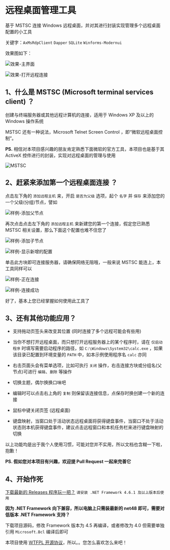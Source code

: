 # 远程桌面管理工具 

基于 MSTSC 连接 Windows 远程桌面，并对其进行封装实现管理多个远程桌面配置的小工具

关键字：`AxMsRdpClient` `Dapper` `SQLite` `Winforms-Modernui`

效果图如下：

![效果-主界面](Images/效果-主界面.png)

![效果-打开远程连接](Images/效果-打开远程连接.png)


## 1、什么是 MSTSC (Microsoft terminal services client) ？
创建与终端服务器或其他远程计算机的连接，适用于 Windows XP 及以上的 Windows 操作系统

MSTSC 还有一种说法，Microsoft Telnet Screen Control ，即“微软远程桌面控制”。

**PS.** 相信对本项目感兴趣的朋友肯定熟悉下面微软的官方工具，本项目也是基于其 ActiveX 控件进行的封装，实现对远程桌面的管理与使用

![MSTSC](Images/MSTSC.png)

## 2、赶紧来添加第一个远程桌面连接 ？
点击左下角的 `添加远程主机` 来，开启 `是否为父级` 选项，起个 `名字` 并 `保存` 来添加您的一个父级(分组)节点，譬如

![样例-添加父节点](Images/样例-添加父节点.png)

再次点击点击左下角的 `添加远程主机` 来新建您的第一个连接，假定您已熟悉 MSTSC 相关设置，那么下面这个配置也难不住您了

![样例-添加子节点](Images/样例-添加子节点.png)

![样例-显示新增的配置](Images/样例-显示新增的配置.png)

单击此方块即可连接服务器，请确保网络无阻哦，一般来说 MSTSC 能连上，本工具同样可以

![样例-正在连接](Images/样例-正在连接.png)

![样例-连接成功](Images/样例-连接成功.png)

好了，基本上您已经掌握如何使用此工具了

## 3、还有其他功能应用？

* 支持拖动页签头来改变其位置 (同时连接了多个远程可能会有些用)

* 当你不想打开远程桌面，而只想打开远程服务器上的某个程序时，请在 `仅启动程序` 时填写需要启动程序的路径，如 `C:\Windows\System32\calc.exe` ，如果该目录已配置到环境变量的 `PATH` 中，如本示例使用程序名 `calc` 亦同

* 右击页面头会有菜单选项，比如可执行 `关闭` 操作，右击连接方块或分组名(父节点)可进行 `编辑`、`删除` 等操作
* 切换主题，偶尔换换口味吧
* 编辑时可以点击右上角的 `复制` 则保留该连接信息，点保存时换创建一个新的连接
* 鼠标中键关闭页签 (远程桌面)
* 键盘映射，当窗口处于活动状态远程桌面将获得键盘事件，当窗口不处于活动状态则本机获得键盘事件，建议点击远程窗口和本机任务栏来进行键盘映射的切换

以上功能均是出于我个人使用习惯，可能对您并不实用，所以文档也含糊一下啦，抱歉！

**PS. 假如您对本项目有兴趣，欢迎提 Pull Request 一起来完善它**

## 4、开始作死

[下载最新的 Releases 程序玩一把？](https://github.com/wang9563/RemoteDesktopManage/releases) `请安装 .NET Framework 4.6.1 及以上版本后使用`

**因为 .NET Framework 向下兼容，所以电脑上只需装最新的 net48 即可，需要对低版本 .NET Framework 支持？**

下载项目源码，修改 Framework 版本为 4.5 再编译，或者修改为 4.0 但需要单独引用 `Microsoft.Bcl` 编译后即可

本项目使用 [WTFPL 开源协议](LICENSE)，所以。。您怎么喜欢怎么来吧！
